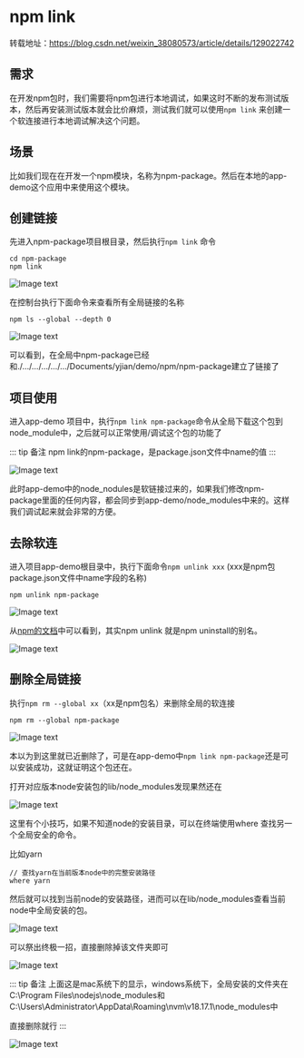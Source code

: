 # npm link

转载地址：https://blog.csdn.net/weixin_38080573/article/details/129022742

## 需求

在开发npm包时，我们需要将npm包进行本地调试，如果这时不断的发布测试版本，然后再安装测试版本就会比价麻烦，测试我们就可以使用`npm link` 来创建一个软连接进行本地调试解决这个问题。

## 场景

比如我们现在在开发一个npm模块，名称为npm-package。然后在本地的app-demo这个应用中来使用这个模块。

## 创建链接

先进入npm-package项目根目录，然后执行`npm link` 命令

```
cd npm-package
npm link

```

![Image text](../public/scaffold/02/01.png)

在控制台执行下面命令来查看所有全局链接的名称

```
npm ls --global --depth 0 

```  

![Image text](../public/scaffold/02/02.png)

可以看到，在全局中npm-package已经和./…/…/…/…/…/Documents/yjian/demo/npm/npm-package建立了链接了

## 项目使用

进入app-demo 项目中，执行`npm link npm-package`命令从全局下载这个包到node_module中，之后就可以正常使用/调试这个包的功能了

::: tip 备注
npm link的npm-package，是package.json文件中name的值
:::

![Image text](../public/scaffold/02/03.png)

此时app-demo中的node_nodules是软链接过来的，如果我们修改npm-package里面的任何内容，都会同步到app-demo/node_modules中来的。这样我们调试起来就会非常的方便。

## 去除软连

进入项目app-demo根目录中，执行下面命令`npm unlink xxx` (xxx是npm包package.json文件中name字段的名称)

```
npm unlink npm-package

```

![Image text](../public/scaffold/02/04.png)

从[npm的文档](https://docs.npmjs.com/cli/v10/commands/npm-uninstall)中可以看到，其实npm unlink 就是npm uninstall的别名。

![Image text](../public/scaffold/02/05.png)

## 删除全局链接

执行`npm rm --global xx`（xx是npm包名）来删除全局的软连接

```
npm rm --global npm-package

```

![Image text](../public/scaffold/02/06.png)

本以为到这里就已近删除了，可是在app-demo中`npm link npm-package`还是可以安装成功，这就证明这个包还在。

打开对应版本node安装包的lib/node_modules发现果然还在

![Image text](../public/scaffold/02/07.png)

这里有个小技巧，如果不知道node的安装目录，可以在终端使用where 查找另一个全局安全的命令。

比如yarn

```
// 查找yarn在当前版本node中的完整安装路径
where yarn 

```

然后就可以找到当前node的安装路径，进而可以在lib/node_modules查看当前node中全局安装的包。

![Image text](../public/scaffold/02/08.png)

可以祭出终极一招，直接删除掉该文件夹即可

![Image text](../public/scaffold/02/09.png)

::: tip 备注
上面这是mac系统下的显示，windows系统下，全局安装的文件夹在C:\Program Files\nodejs\node_modules和C:\Users\Administrator\AppData\Roaming\nvm\v18.17.1\node_modules中

直接删除就行
:::

![Image text](../public/scaffold/02/10.png)

